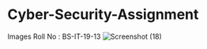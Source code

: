 # Cyber-Security-Assignment
Images Roll No : BS-IT-19-13
![Screenshot (18)](https://user-images.githubusercontent.com/113752191/191009670-e239e027-107e-40b3-89fa-ded99e8f7e7a.png)
